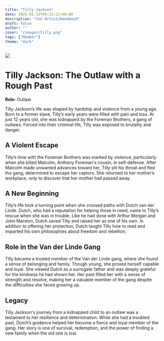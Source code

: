 ```yaml
---
title: "Tilly Jackson"
date: 2025-01-12T09:21:11+08:00
description: "Con Artist/Handmaid"
draft: false
author: ""
cover: "/images/tilly.png"
tags: ["Member"]
theme: "dark"
---
```


![](/images/tilly.png)

# Tilly Jackson: The Outlaw with a Rough Past  

**Role:** Outlaw  

Tilly Jackson’s life was shaped by hardship and violence from a young age. Born to a former slave, Tilly’s early years were filled with pain and loss. At just 12 years old, she was kidnapped by the Foreman Brothers, a gang of outlaws. Forced into their criminal life, Tilly was exposed to brutality and danger.  

## A Violent Escape  

Tilly’s time with the Foreman Brothers was marked by violence, particularly when she killed Malcolm, Anthony Foreman's cousin, in self-defense. After Malcolm made unwanted advances toward her, Tilly slit his throat and fled the gang, determined to escape her captors. She returned to her mother’s workplace, only to discover that her mother had passed away.  

## A New Beginning  

Tilly’s life took a turning point when she crossed paths with Dutch van der Linde. Dutch, who had a reputation for helping those in need, came to Tilly’s rescue when she was in trouble. Like he had done with Arthur Morgan and John Marston, Dutch saved Tilly and raised her as one of his own. In addition to offering her protection, Dutch taught Tilly how to read and imparted his own philosophies about freedom and rebellion.  

## Role in the Van der Linde Gang  

Tilly became a trusted member of the Van der Linde gang, where she found a sense of belonging and family. Though young, she proved herself capable and loyal. She viewed Dutch as a surrogate father and was deeply grateful for the kindness he had shown her. Her past filled her with a sense of strength and resolve, making her a valuable member of the gang despite the difficulties she faced growing up.  

## Legacy  

Tilly Jackson's journey from a kidnapped child to an outlaw was a testament to her resilience and determination. While she had a troubled past, Dutch’s guidance helped her become a fierce and loyal member of the gang. Her story is one of survival, redemption, and the power of finding a new family when the old one is lost.  

